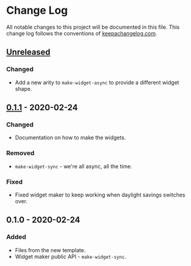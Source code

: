 # Change Log
All notable changes to this project will be documented in this file. This change log follows the conventions of [keepachangelog.com](http://keepachangelog.com/).

## [Unreleased]
### Changed
- Add a new arity to `make-widget-async` to provide a different widget shape.

## [0.1.1] - 2020-02-24
### Changed
- Documentation on how to make the widgets.

### Removed
- `make-widget-sync` - we're all async, all the time.

### Fixed
- Fixed widget maker to keep working when daylight savings switches over.

## 0.1.0 - 2020-02-24
### Added
- Files from the new template.
- Widget maker public API - `make-widget-sync`.

[Unreleased]: https://github.com/your-name/lab3/compare/0.1.1...HEAD
[0.1.1]: https://github.com/your-name/lab3/compare/0.1.0...0.1.1
